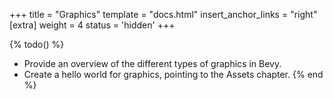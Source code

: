 +++
title = "Graphics"
template = "docs.html"
insert_anchor_links = "right"
[extra]
weight = 4
status = 'hidden'
+++

{% todo() %}

* Provide an overview of the different types of graphics in Bevy.
* Create a hello world for graphics, pointing to the Assets chapter.
{% end %}
